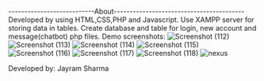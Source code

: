 ---------------------------About-----------------------------------------
Developed by using HTML,CSS,PHP and Javascript. Use XAMPP server for storing data in tables.
Create database and table for login, new account and message(chatbot) php files.
Demo screenshots:
![Screenshot (112)](https://github.com/jayram0402/nexus_website_dynamic/assets/147648366/cf2a63c4-15a3-426e-ab0c-ecd322412290)
![Screenshot (113)](https://github.com/jayram0402/nexus_website_dynamic/assets/147648366/f7720d66-8ea9-4c13-9643-4f73cb7f1ac3)
![Screenshot (114)](https://github.com/jayram0402/nexus_website_dynamic/assets/147648366/630ee8ee-bbcd-40cd-8652-386be4d77ead)
![Screenshot (115)](https://github.com/jayram0402/nexus_website_dynamic/assets/147648366/f4eaa503-6deb-42e7-b038-addc1b846418)
![Screenshot (116)](https://github.com/jayram0402/nexus_website_dynamic/assets/147648366/2fbc70e0-0fd0-4834-b80c-d4c2788cb739)
![Screenshot (117)](https://github.com/jayram0402/nexus_website_dynamic/assets/147648366/7f6f91bd-7416-4c99-ab40-b21e794a58f9)
![Screenshot (118)](https://github.com/jayram0402/nexus_website_dynamic/assets/147648366/f2b3acc5-df3b-42cb-a9e5-23f7cb5d2154)
 ![nexus](https://github.com/jayram0402/nexus_website_dynamic/assets/147648366/d90a3922-d624-491c-bdaf-d110233d5dec)

Developed by: Jayram Sharma


